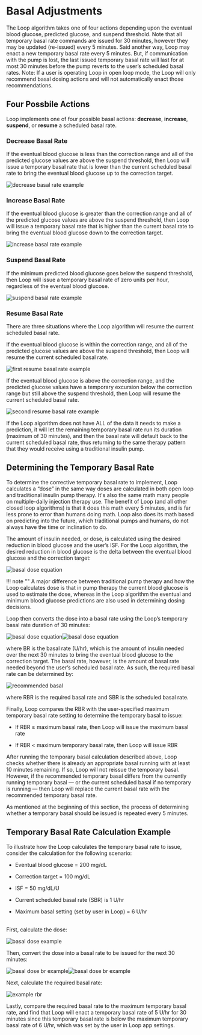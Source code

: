 # Basal Adjustments

The Loop algorithm takes one of four actions depending upon the eventual blood glucose, predicted glucose, and suspend threshold. Note that all temporary basal rate commands are issued for 30 minutes, however they may be updated (re-issued) every 5 minutes. Said another way, Loop may enact a new temporary basal rate every 5 minutes. But, if communication with the pump is lost, the last issued temporary basal rate will last for at most 30 minutes before the pump reverts to the user’s scheduled basal rates. Note: If a user is operating Loop in open loop mode, the Loop will only recommend basal dosing actions and will not automatically enact those recommendations.

## Four Possbile Actions
Loop implements one of four possible basal actions: **decrease**, **increase**, **suspend**, or **resume** a scheduled basal rate.

###  Decrease Basal Rate
If the eventual blood glucose is less than the correction range and all of the predicted glucose values are above the suspend threshold, then Loop will issue a temporary basal rate that is lower than the current scheduled basal rate to bring the eventual blood glucose up to the correction target.

![decrease basal rate example](img/decrease.png)

### Increase Basal Rate
If the eventual blood glucose is greater than the correction range and all of the predicted glucose values are above the suspend threshold, then Loop will issue a temporary basal rate that is higher than the current basal rate to bring the eventual blood glucose down to the correction target.

![increase basal rate example](img/increase.png)

### Suspend Basal Rate
If the minimum predicted blood glucose goes below the suspend threshold, then Loop will issue a temporary basal rate of zero units per hour, regardless of the eventual blood glucose.

![suspend basal rate example](img/suspend.png)

### Resume Basal Rate
There are three situations where the Loop algorithm will resume the current scheduled basal rate.

If the eventual blood glucose is within the correction range, and all of the predicted glucose values are above the suspend threshold, then Loop will resume the current scheduled basal rate.

![first resume basal rate example](img/resume2.png)

If the eventual blood glucose is above the correction range, and the predicted glucose values have a temporary excursion below the correction range but still above the suspend threshold, then Loop will resume the current scheduled basal rate.

![second resume basal rate example](img/resume.png)

If the Loop algorithm does not have ALL of the data it needs to make a prediction, it will let the remaining temporary basal rate run its duration (maximum of 30 minutes), and then the basal rate will default back to the current scheduled basal rate, thus returning to the same therapy pattern that they would receive using a traditional insulin pump.

## Determining the Temporary Basal Rate
To determine the corrective temporary basal rate to implement, Loop calculates a “dose” in the same way doses are calculated in both open loop and traditional insulin pump therapy. It's also the same math many people on multiple-daily injection therapy use. The benefit of Loop (and all other closed loop algorithms) is that it does this math every 5 minutes, and is far less prone to error than humans doing math. Loop also does its math based on predicting into the future, which traditional pumps and humans, do not always have the time or inclination to do.

The amount of insulin needed, or dose, is calculated using the desired reduction in blood glucose and the user’s ISF. For the Loop algorithm, the desired reduction in blood glucose is the delta between the eventual blood glucose and the correction target:

![basal dose equation](img/dose_equation.png)

!!! note ""
    A major difference between traditional pump therapy and how the Loop calculates dose is that in pump therapy the current blood glucose is used to estimate the dose, whereas in the Loop algorithm the eventual and minimum blood glucose predictions are also used in determining dosing decisions.

Loop then converts the dose into a basal rate using the Loop’s temporary basal rate duration of 30 minutes:

![basal dose equation](img/br.png)![basal dose equation](img/br2.png)

where BR is the basal rate (U/hr), which is the amount of insulin needed over the next 30 minutes to bring the eventual blood glucose to the correction target. The basal rate, however, is the amount of basal rate needed beyond the user’s scheduled basal rate. As such, the required basal rate can be determined by:

![recommended basal](img/rbr.png)

where RBR is the required basal rate and SBR is the scheduled basal rate.

Finally, Loop compares the RBR with the user-specified maximum temporary basal rate setting to determine the temporary basal to issue:

* If RBR ≥ maximum basal rate, then Loop will issue the maximum basal rate  

* If RBR < maximum temporary basal rate, then Loop will issue RBR 

After running the temporary basal calculation described above, Loop checks whether there is already an appropriate basal running with at least 10 minutes remaining. If so, Loop will not reissue the temporary basal. However, if the recommended temporary basal differs from the currently running temporary basal — or the current scheduled basal if no temporary is running —  then Loop will replace the current basal rate with the recommended temporary basal rate. 

As mentioned at the beginning of this section, the process of determining whether a temporary basal should be issued is repeated every 5 minutes.

## Temporary Basal Rate Calculation Example
To illustrate how the Loop calculates the temporary basal rate to issue, consider the calculation for the following scenario:

* Eventual blood glucose = 200 mg/dL  

* Correction target = 100 mg/dL  

* ISF = 50 mg/dL/U  

* Current scheduled basal rate (SBR) is 1 U/hr  

* Maximum basal setting (set by user in Loop) = 6 U/hr  

</br>First, calculate the dose:

![basal dose example](img/basal_dose_example.png)

Then, convert the dose into a basal rate to be issued for the next 30 minutes:

![basal dose br example](img/br.png)![basal dose br example](img/basal_dose_br.png)

Next, calculate the required basal rate:

![example rbr](img/rbr_example.png)

Lastly, compare the required basal rate to the maximum temporary basal rate, and find that Loop will enact a temporary basal rate of 5 U/hr for 30 minutes since this temporary basal rate is below the maximum temporary basal rate of 6 U/hr, which was set by the user in Loop app settings.
